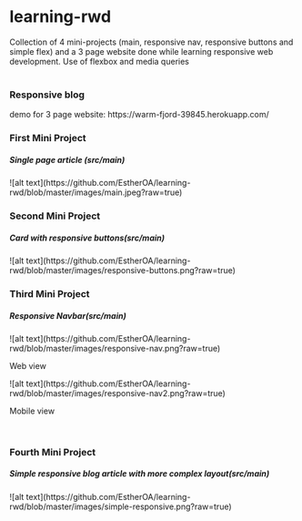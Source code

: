 # learning-rwd
Collection of 4 mini-projects (main, responsive nav, responsive buttons and simple flex) and a 3 page website done while learning responsive web development. Use of flexbox and media queries 
<br/>
<br/>

<h3>Responsive blog</h3>
demo for 3 page website: https://warm-fjord-39845.herokuapp.com/
<br/>

<h3>First Mini Project</h3>
<h5>Single page article (src/main)</h5>
![alt text](https://github.com/EstherOA/learning-rwd/blob/master/images/main.jpeg?raw=true)
<br/>

<h3>Second Mini Project</h3>
<h5>Card with responsive buttons(src/main)</h5>
![alt text](https://github.com/EstherOA/learning-rwd/blob/master/images/responsive-buttons.png?raw=true)
<br/>

<h3>Third Mini Project</h3>
<h5>Responsive Navbar(src/main)</h5>
![alt text](https://github.com/EstherOA/learning-rwd/blob/master/images/responsive-nav.png?raw=true)
<p>Web view</p>
![alt text](https://github.com/EstherOA/learning-rwd/blob/master/images/responsive-nav2.png?raw=true)
<p>Mobile view</p>
<br/>

<h3>Fourth Mini Project</h3>
<h5>Simple responsive blog article with more complex layout(src/main)</h5>
![alt text](https://github.com/EstherOA/learning-rwd/blob/master/images/simple-responsive.png?raw=true)
